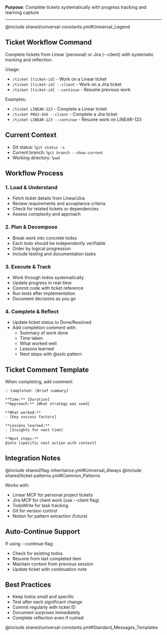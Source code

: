 **Purpose**: Complete tickets systematically with progress tracking and learning capture

---

@include shared/universal-constants.yml#Universal_Legend

## Ticket Workflow Command

Complete tickets from Linear (personal) or Jira (--client) with systematic tracking and reflection.

Usage: 
- `/ticket [ticket-id]` - Work on a Linear ticket
- `/ticket [ticket-id] --client` - Work on a Jira ticket  
- `/ticket [ticket-id] --continue` - Resume previous work

Examples:
- `/ticket LINEAR-123` - Complete a Linear ticket
- `/ticket PROJ-456 --client` - Complete a Jira ticket
- `/ticket LINEAR-123 --continue` - Resume work on LINEAR-123

## Current Context
- Git status: !`git status -s`
- Current branch: !`git branch --show-current`
- Working directory: !`pwd`

## Workflow Process

### 1. Load & Understand
- Fetch ticket details from Linear/Jira
- Review requirements and acceptance criteria
- Check for related tickets or dependencies
- Assess complexity and approach

### 2. Plan & Decompose
- Break work into concrete todos
- Each todo should be independently verifiable
- Order by logical progression
- Include testing and documentation tasks

### 3. Execute & Track
- Work through todos systematically
- Update progress in real-time
- Commit code with ticket reference
- Run tests after implementation
- Document decisions as you go

### 4. Complete & Reflect
- Update ticket status to Done/Resolved
- Add completion comment with:
  - Summary of work done
  - Time taken
  - What worked well
  - Lessons learned
  - Next steps with @solo pattern

## Ticket Comment Template

When completing, add comment:
```
✅ Completed: [Brief summary]

**Time:** [Duration]
**Approach:** [What strategy was used]

**What worked:**
- [Key success factors]

**Lessons learned:**
- [Insights for next time]

**Next steps:**
@solo [specific next action with context]
```

## Integration Notes

@include shared/flag-inheritance.yml#Universal_Always
@include shared/ticket-patterns.yml#Common_Patterns

Works with:
- Linear MCP for personal project tickets
- Jira MCP for client work (use --client flag)
- TodoWrite for task tracking
- Git for version control
- Notion for pattern extraction (future)

## Auto-Continue Support

If using --continue flag:
- Check for existing todos
- Resume from last completed item
- Maintain context from previous session
- Update ticket with continuation note

## Best Practices

- Keep todos small and specific
- Test after each significant change
- Commit regularly with ticket ID
- Document surprises immediately
- Complete reflection even if rushed

@include shared/universal-constants.yml#Standard_Messages_Templates